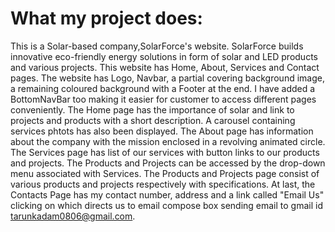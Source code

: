 # What my project does:
This is a Solar-based company,SolarForce's website. 
SolarForce builds innovative eco-friendly energy solutions in form of solar and LED products and various projects. This website has Home, About, Services and Contact pages.
The website has Logo, Navbar, a partial covering background image, a remaining coloured background with a Footer at the end. 
I have added a BottomNavBar too making it easier for customer to access different pages conveniently.
The Home page has the importance of solar and link to projects and products with a short description. A carousel containing services phtots has also been displayed.
The About page has information about the company with the mission enclosed in a revolving animated circle. 
The Services page has list of our services with button links to our products and projects. The Products and Projects can be accessed by the drop-down menu associated with Services.
The Products and Projects page consist of various products and projects respectively with specifications.
At last, the Contacts Page has my contact number, address and a link called "Email Us" clicking on which directs us to email compose box sending email to gmail id tarunkadam0806@gmail.com.


